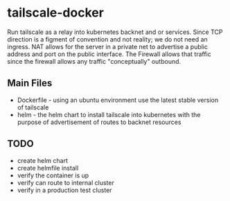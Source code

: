 # tailscale-docker

Run tailscale as a relay into kubernetes backnet and or services. Since TCP direction is a figment of convention and not reality; we do not need an ingress. NAT allows for the server in a private net to advertise a public address and port on the public interface. The Firewall allows that traffic since the firewall allows any traffic "conceptually" outbound.

## Main Files
* Dockerfile - using an ubuntu environment use the latest stable version of tailscale
* helm - the helm chart to install tailscale into kubernetes with the purpose of advertisement of routes to backnet resources


## TODO

* create helm chart
* create helmfile install
* verify the container is up
* verify can route to internal cluster
* verify in a production test cluster


